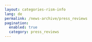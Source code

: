 ```yaml
---
layout: categories-rism-info
lang: de
permalink: /news-archive/press_reviews
pagination: 
  enabled: true
  category: press_reviews
---
```

